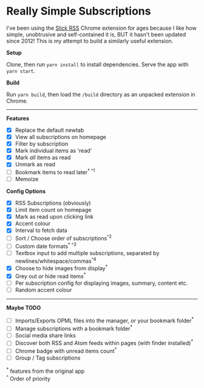 # Really Simple Subscriptions

I've been using the [Slick RSS](https://chrome.google.com/webstore/detail/slick-rss/ealjoljnibpdkocmldliaoojpgdkcdob?hl=en) Chrome extension for ages because I like how simple, unobtrusive and self-contained it is, BUT it hasn't been updated since 2012! This is my attempt to build a similarly useful extension.

**Setup**

Clone, then run `yarn install` to install dependencies. Serve the app with `yarn start`.

**Build**

Run `yarn build`, then load the `/build` directory as an unpacked extension in Chrome.

---

**Features**

- [x] Replace the default newtab
- [x] View all subscriptions on homepage
- [x] Filter by subscription
- [x] Mark individual items as 'read'
- [x] Mark _all_ items as read
- [x] Unmark as read
- [ ] Bookmark items to read later<sup>* ^1</sup>
- [ ] Memoize

**Config Options**

- [x] RSS Subscriptions (obviously)
- [x] Limit item count on homepage
- [x] Mark as read upon clicking link
- [x] Accent colour
- [x] Interval to fetch data
- [ ] Sort / Choose order of subscriptions<sup>^2</sup>
- [ ] Custom date formats<sup>* ^3</sup>
- [ ] Textbox input to add multiple subscriptions, separated by newlines/whitespace/commas<sup>^4</sup>
- [x] Choose to hide images from display<sup>*</sup>
- [x] Grey out _or_ hide read items<sup>*</sup>
- [ ] Per subscription config for displaying images, summary, content etc.
- [ ] Random accent colour

---

**Maybe TODO**

- [ ] Imports/Exports OPML files into the manager, or your bookmark folder<sup>*</sup>
- [ ] Manage subscriptions with a bookmark folder<sup>*</sup>
- [ ] Social media share links
- [ ] Discover both RSS and Atom feeds within pages (with finder installed)<sup>*</sup>
- [ ] Chrome badge with unread items count<sup>*</sup>
- [ ] Group / Tag subscriptions

<sup>*</sup> features from the original app
<br>
<sup>^</sup> Order of priority
